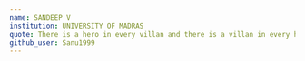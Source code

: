 ```yaml
---
name: SANDEEP V
institution: UNIVERSITY OF MADRAS
quote: There is a hero in every villan and there is a villan in every hero.
github_user: Sanu1999
---
```

